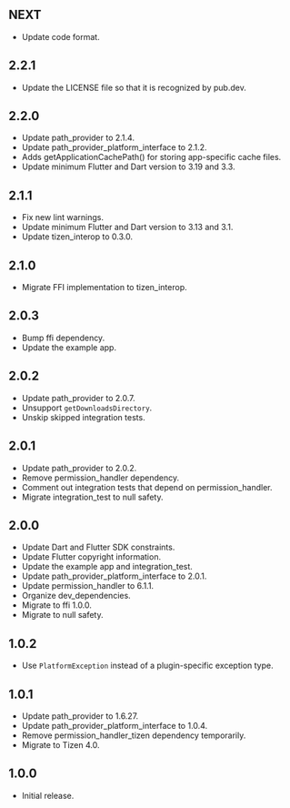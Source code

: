 ## NEXT

* Update code format.

## 2.2.1

* Update the LICENSE file so that it is recognized by pub.dev.

## 2.2.0

* Update path_provider to 2.1.4.
* Update path_provider_platform_interface to 2.1.2.
* Adds getApplicationCachePath() for storing app-specific cache files.
* Update minimum Flutter and Dart version to 3.19 and 3.3.

## 2.1.1

* Fix new lint warnings.
* Update minimum Flutter and Dart version to 3.13 and 3.1.
* Update tizen_interop to 0.3.0.

## 2.1.0

* Migrate FFI implementation to tizen_interop.

## 2.0.3

* Bump ffi dependency.
* Update the example app.

## 2.0.2

* Update path_provider to 2.0.7.
* Unsupport `getDownloadsDirectory`.
* Unskip skipped integration tests.

## 2.0.1

* Update path_provider to 2.0.2.
* Remove permission_handler dependency.
* Comment out integration tests that depend on permission_handler.
* Migrate integration_test to null safety.

## 2.0.0

* Update Dart and Flutter SDK constraints.
* Update Flutter copyright information.
* Update the example app and integration_test.
* Update path_provider_platform_interface to 2.0.1.
* Update permission_handler to 6.1.1.
* Organize dev_dependencies.
* Migrate to ffi 1.0.0.
* Migrate to null safety.

## 1.0.2

* Use `PlatformException` instead of a plugin-specific exception type.

## 1.0.1

* Update path_provider to 1.6.27.
* Update path_provider_platform_interface to 1.0.4.
* Remove permission_handler_tizen dependency temporarily.
* Migrate to Tizen 4.0.

## 1.0.0

* Initial release.
